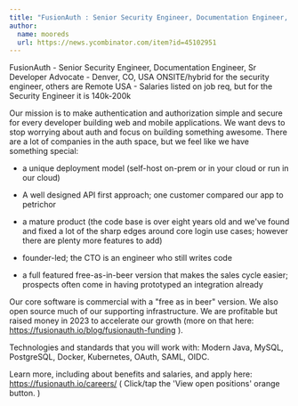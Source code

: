 ```yaml
---
title: "FusionAuth : Senior Security Engineer, Documentation Engineer, Sr Developer Advocate"
author:
  name: mooreds
  url: https://news.ycombinator.com/item?id=45102951
---
```

FusionAuth - Senior Security Engineer, Documentation Engineer, Sr Developer Advocate - Denver, CO, USA ONSITE&#x2F;hybrid for the security engineer, others are Remote USA - Salaries listed on job req, but for the Security Engineer it is 140k-200k

Our mission is to make authentication and authorization simple and secure for every developer building web and mobile applications. We want devs to stop worrying about auth and focus on building something awesome. There are a lot of companies in the auth space, but we feel like we have something special:

* a unique deployment model (self-host on-prem or in your cloud or run in our cloud)

* A well designed API first approach; one customer compared our app to petrichor

* a mature product (the code base is over eight years old and we&#x27;ve found and fixed a lot of the sharp edges around core login use cases; however there are plenty more features to add)

* founder-led; the CTO is an engineer who still writes code

* a full featured free-as-in-beer version that makes the sales cycle easier; prospects often come in having prototyped an integration already

Our core software is commercial with a &quot;free as in beer&quot; version. We also open source much of our supporting infrastructure. We are profitable but raised money in 2023 to accelerate our growth (more on that here: <a href="https:&#x2F;&#x2F;fusionauth.io&#x2F;blog&#x2F;fusionauth-funding" rel="nofollow">https:&#x2F;&#x2F;fusionauth.io&#x2F;blog&#x2F;fusionauth-funding</a> ).

Technologies and standards that you will work with: Modern Java, MySQL, PostgreSQL, Docker, Kubernetes, OAuth, SAML, OIDC.

Learn more, including about benefits and salaries, and apply here: <a href="https:&#x2F;&#x2F;fusionauth.io&#x2F;careers&#x2F;" rel="nofollow">https:&#x2F;&#x2F;fusionauth.io&#x2F;careers&#x2F;</a>  ( Click&#x2F;tap the &#x27;View open positions&#x27; orange button. )
<JobApplication />
